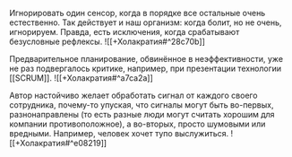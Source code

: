 Игнорировать один сенсор, когда в порядке все остальные очень естественно. Так действует и наш организм: когда болит, но не очень, игнорируем. Правда, есть исключения, когда срабатывают безусловные рефлексы. 
![[+Холакратия#^28c70b]]

Предварительное планирование, обвинённое в неэффективности, уже не раз подвергалось критике, например, при презентации технологии [[SCRUM]].
![[+Холакратия#^a7ca2a]]

Автор настойчиво желает обработать сигнал от каждого своего сотрудника, почему-то упуская, что сигналы могут быть во-первых, разнонаправлены (то есть разные люди могут считать хорошим для компании противоположное), а во-вторых, просто шумовыми или вредными. Например, человек хочет тупо выслужиться.
![[+Холакратия#^e08219]]



